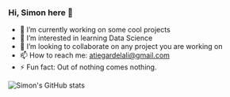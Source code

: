 ### Hi, Simon here 👋


- 🔭 I’m currently working on some cool projects
- 🌱 I’m interested in learning Data Science
- 👯 I’m looking to collaborate on any project you are working on
- 📫 How to reach me: atiegardelali@gmail.com
- ⚡ Fun fact: Out of nothing comes nothing.

![Simon's GitHub stats](https://github-readme-stats.vercel.app/api?username=simondelali&show_icons=true&theme=merko)
 
